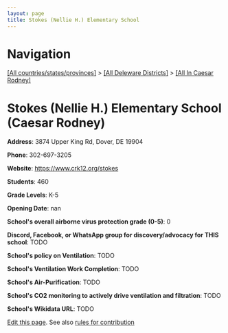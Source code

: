 ```yaml
---
layout: page
title: Stokes (Nellie H.) Elementary School
---
```

# Navigation

[[All countries/states/provinces]](../../..) > [[All Deleware Districts]](../..) > [[All In Caesar Rodney]](..)

# Stokes (Nellie H.) Elementary School (Caesar Rodney)

**Address**: 3874 Upper King Rd, Dover, DE 19904

**Phone**: 302-697-3205

**Website**: <https://www.crk12.org/stokes>

**Students**: 460

**Grade Levels**: K-5

**Opening Date**: nan

**School's overall airborne virus protection grade (0-5)**: 0

**Discord, Facebook, or WhatsApp group for discovery/advocacy for THIS school**: TODO

**School's policy on Ventilation**: TODO

**School's Ventilation Work Completion**: TODO

**School's Air-Purification**: TODO

**School's CO2 monitoring to actively drive ventilation and filtration**: TODO

**School's Wikidata URL**: TODO


[Edit this page](https://github.com/ventilate-schools/DE/edit/main/./Caesar_Rodney/Stokes_(Nellie_H.)_Elementary_School.md). See also [rules for contribution](../../../contribution-rules/)
